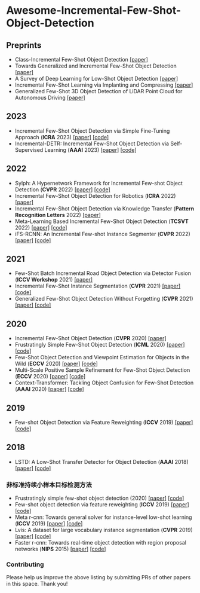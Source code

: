 # Awesome-Incremental-Few-Shot-Object-Detection



## Preprints
- Class-Incremental Few-Shot Object Detection [[paper]](https://arxiv.org/abs/2105.07637)
- Towards Generalized and Incremental Few-Shot Object Detection [[paper]](https://arxiv.org/abs/2109.11336)
- A Survey of Deep Learning for Low-Shot Object Detection [[paper]](https://arxiv.org/abs/2112.02814)
- Incremental Few-Shot Learning via Implanting and Compressing [[paper]](https://arxiv.org/abs/2203.10297)
- Generalized Few-Shot 3D Object Detection of LiDAR Point Cloud for Autonomous Driving [[paper]](https://arxiv.org/abs/2302.03914)


## 2023
- Incremental Few-Shot Object Detection via Simple Fine-Tuning Approach (**ICRA** 2023) [[paper]](https://arxiv.org/abs/2302.09779) [[code]](https://github.com/TMIU/iTFA)
- Incremental-DETR: Incremental Few-Shot Object Detection via Self-Supervised Learning (**AAAI** 2023) [[paper]](https://arxiv.org/abs/2205.04042) [[code]](https://github.com/dongnana777/Incremental-DETR)



## 2022
- Sylph: A Hypernetwork Framework for Incremental Few-shot Object Detection (**CVPR** 2022) [[paper]](https://arxiv.org/abs/2203.13903) [[code]](https://github.com/facebookresearch/sylph-few-shot-detection)
- Incremental Few-Shot Object Detection for Robotics (**ICRA** 2022) [[paper]](https://arxiv.org/abs/2005.02641)
- Incremental Few-Shot Object Detection via Knowledge Transfer (**Pattern Recognition Letters** 2022) [[paper]](https://www.sciencedirect.com/science/article/pii/S0167865522000319)
- Meta-Learning Based Incremental Few-Shot Object Detection (**TCSVT** 2022) [[paper]](https://ieeexplore.ieee.org/abstract/document/9452164) [[code]](https://github.com/Tongji-MIC-Lab/ML-iFSOD)
- iFS-RCNN: An Incremental Few-shot Instance Segmenter (**CVPR** 2022) [[paper]](https://arxiv.org/abs/2205.15562) [[code]](https://github.com/ducminhkhoi/iFS-RCNN)


## 2021
- Few-Shot Batch Incremental Road Object Detection via Detector Fusion (**ICCV Workshop** 2021) [[paper]](https://arxiv.org/abs/2108.08048)
- Incremental Few-Shot Instance Segmentation (**CVPR** 2021) [[paper]](https://arxiv.org/abs/2105.05312) [[code]](https://github.com/danganea/iMTFA)
- Generalized Few-Shot Object Detection Without Forgetting (**CVPR** 2021) [[paper]](https://arxiv.org/abs/2105.09491) [[code]](https://github.com/Megvii-BaseDetection/GFSD)


## 2020
- Incremental Few-Shot Object Detection (**CVPR** 2020) [[paper]](https://arxiv.org/abs/2003.04668)
- Frustratingly Simple Few-Shot Object Detection (**ICML** 2020) [[paper]](https://arxiv.org/abs/2003.06957) [[code]](https://github.com/ucbdrive/few-shot-object-detection)
- Few-Shot Object Detection and Viewpoint Estimation for Objects in the Wild (**ECCV** 2020) [[paper]](https://arxiv.org/abs/2007.12107) [[code]](https://github.com/YoungXIAO13/FewShotDetection)
- Multi-Scale Positive Sample Refinement for Few-Shot Object Detection (**ECCV** 2020) [[paper]](https://arxiv.org/abs/2007.09384) [[code]](https://github.com/jiaxi-wu/MPSR)
- Context-Transformer: Tackling Object Confusion for Few-Shot Detection (**AAAI** 2020) [[paper]](https://arxiv.org/abs/2003.07304) [[code]](https://github.com/Ze-Yang/Context-Transformer)


## 2019
- Few-shot Object Detection via Feature Reweighting (**ICCV** 2019) [[paper]](https://arxiv.org/abs/1812.01866) [[code]](https://github.com/bingykang/Fewshot_Detection)


## 2018
- LSTD: A Low-Shot Transfer Detector for Object Detection (**AAAI** 2018) [[paper]](https://arxiv.org/abs/1803.01529) [[code]](https://github.com/YoungXIAO13/FewShotDetection)




### 非标准持续小样本目标检测方法
- Frustratingly simple few-shot object detection (2020) [[paper]](https://arxiv.org/abs/2003.06957) [[code]](https://github.com/ucbdrive/few-shot-object-detection)
- Few-shot object detection via feature reweighting (**ICCV** 2019) [[paper]](https://openaccess.thecvf.com/content_ICCV_2019/html/Kang_Few-Shot_Object_Detection_via_Feature_Reweighting_ICCV_2019_paper.html) [[code]](https://github.com/bingykang/Fewshot_Detection)
- Meta r-cnn: Towards general solver for instance-level low-shot learning (**ICCV** 2019) [[paper]](https://openaccess.thecvf.com/content_ICCV_2019/html/Yan_Meta_R-CNN_Towards_General_Solver_for_Instance-Level_Low-Shot_Learning_ICCV_2019_paper.html) [[code]](https://yanxp.github.io/metarcnn.html)
- Lvis: A dataset for large vocabulary instance segmentation
 (**CVPR** 2019) [[paper]](https://openaccess.thecvf.com/content_CVPR_2019/html/Gupta_LVIS_A_Dataset_for_Large_Vocabulary_Instance_Segmentation_CVPR_2019_paper.html) [[code]](https://www.lvisdataset.org/)
- Faster r-cnn: Towards real-time object detection with region proposal networks (**NIPS** 2015) [[paper]](https://proceedings.neurips.cc/paper/2015/hash/14bfa6bb14875e45bba028a21ed38046-Abstract.html) [[code]](https://github.com/ShaoqingRen/faster_rcnn)


<!-- <hr/> -->

### Contributing
Please help us improve the above listing by submitting PRs of other papers in this space. Thank you!
